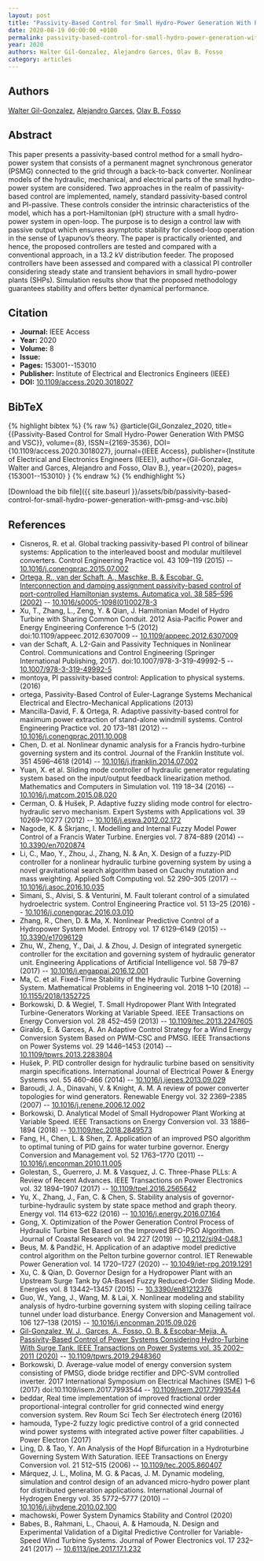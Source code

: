 ```yaml
---
layout: post
title: "Passivity-Based Control for Small Hydro-Power Generation With PMSG and VSC"
date: 2020-08-19 00:00:00 +0100
permalink: passivity-based-control-for-small-hydro-power-generation-with-pmsg-and-vsc
year: 2020
authors: Walter Gil-Gonzalez, Alejandro Garces, Olav B. Fosso
category: articles
---
```

 
## Authors
[Walter Gil-Gonzalez](authors/walter-julian-gil-gonzalez), [Alejandro Garces](authors/alejandro-garces-ruiz), [Olav B. Fosso](authors/olav-bjarte-fosso)
 
## Abstract
This paper presents a passivity-based control method for a small hydro-power system that consists of a permanent magnet synchronous generator (PSMG) connected to the grid through a back-to-back converter. Nonlinear models of the hydraulic, mechanical, and electrical parts of the small hydro-power system are considered. Two approaches in the realm of passivity-based control are implemented, namely, standard passivity-based control and PI-passive. These controls consider the intrinsic characteristics of the model, which has a port-Hamiltonian (pH) structure with a small hydro-power system in open-loop. The purpose is to design a control law with passive output which ensures asymptotic stability for closed-loop operation in the sense of Lyapunov’s theory. The paper is practically oriented, and hence, the proposed controllers are tested and compared with a conventional approach, in a 13.2 kV distribution feeder. The proposed controllers have been assessed and compared with a classical PI controller considering steady state and transient behaviors in small hydro-power plants (SHPs). Simulation results show that the proposed methodology guarantees stability and offers better dynamical performance.
 
## Citation
- **Journal:** IEEE Access
- **Year:** 2020
- **Volume:** 8
- **Issue:** 
- **Pages:** 153001--153010
- **Publisher:** Institute of Electrical and Electronics Engineers (IEEE)
- **DOI:** [10.1109/access.2020.3018027](https://doi.org/10.1109/access.2020.3018027)
 
## BibTeX
{% highlight bibtex %}
{% raw %}
@article{Gil_Gonzalez_2020,
  title={{Passivity-Based Control for Small Hydro-Power Generation With PMSG and VSC}},
  volume={8},
  ISSN={2169-3536},
  DOI={10.1109/access.2020.3018027},
  journal={IEEE Access},
  publisher={Institute of Electrical and Electronics Engineers (IEEE)},
  author={Gil-Gonzalez, Walter and Garces, Alejandro and Fosso, Olav B.},
  year={2020},
  pages={153001--153010}
}
{% endraw %}
{% endhighlight %}
 
[Download the bib file]({{ site.baseurl }}/assets/bib/passivity-based-control-for-small-hydro-power-generation-with-pmsg-and-vsc.bib)
 
## References
- Cisneros, R. et al. Global tracking passivity-based PI control of bilinear systems: Application to the interleaved boost and modular multilevel converters. Control Engineering Practice vol. 43 109–119 (2015) -- [10.1016/j.conengprac.2015.07.002](https://doi.org/10.1016/j.conengprac.2015.07.002)
- [Ortega, R., van der Schaft, A., Maschke, B. & Escobar, G. Interconnection and damping assignment passivity-based control of port-controlled Hamiltonian systems. Automatica vol. 38 585–596 (2002)](interconnection-and-damping-assignment-passivity-based-control-of-port-controlled-hamiltonian-systems) -- [10.1016/s0005-1098(01)00278-3](https://doi.org/10.1016/s0005-1098(01)00278-3)
- Xu, T., Zhang, L., Zeng, Y. & Qian, J. Hamiltonian Model of Hydro Turbine with Sharing Common Conduit. 2012 Asia-Pacific Power and Energy Engineering Conference 1–5 (2012) doi:10.1109/appeec.2012.6307009 -- [10.1109/appeec.2012.6307009](https://doi.org/10.1109/appeec.2012.6307009)
- van der Schaft, A. L2-Gain and Passivity Techniques in Nonlinear Control. Communications and Control Engineering (Springer International Publishing, 2017). doi:10.1007/978-3-319-49992-5 -- [10.1007/978-3-319-49992-5](https://doi.org/10.1007/978-3-319-49992-5)
- montoya, PI passivity-based control: Application to physical systems. (2016)
- ortega, Passivity-Based Control of Euler-Lagrange Systems Mechanical Electrical and Electro-Mechanical Applications (2013)
- Mancilla-David, F. & Ortega, R. Adaptive passivity-based control for maximum power extraction of stand-alone windmill systems. Control Engineering Practice vol. 20 173–181 (2012) -- [10.1016/j.conengprac.2011.10.008](https://doi.org/10.1016/j.conengprac.2011.10.008)
- Chen, D. et al. Nonlinear dynamic analysis for a Francis hydro-turbine governing system and its control. Journal of the Franklin Institute vol. 351 4596–4618 (2014) -- [10.1016/j.jfranklin.2014.07.002](https://doi.org/10.1016/j.jfranklin.2014.07.002)
- Yuan, X. et al. Sliding mode controller of hydraulic generator regulating system based on the input/output feedback linearization method. Mathematics and Computers in Simulation vol. 119 18–34 (2016) -- [10.1016/j.matcom.2015.08.020](https://doi.org/10.1016/j.matcom.2015.08.020)
- Cerman, O. & Hušek, P. Adaptive fuzzy sliding mode control for electro-hydraulic servo mechanism. Expert Systems with Applications vol. 39 10269–10277 (2012) -- [10.1016/j.eswa.2012.02.172](https://doi.org/10.1016/j.eswa.2012.02.172)
- Nagode, K. & Škrjanc, I. Modelling and Internal Fuzzy Model Power Control of a Francis Water Turbine. Energies vol. 7 874–889 (2014) -- [10.3390/en7020874](https://doi.org/10.3390/en7020874)
- Li, C., Mao, Y., Zhou, J., Zhang, N. & An, X. Design of a fuzzy-PID controller for a nonlinear hydraulic turbine governing system by using a novel gravitational search algorithm based on Cauchy mutation and mass weighting. Applied Soft Computing vol. 52 290–305 (2017) -- [10.1016/j.asoc.2016.10.035](https://doi.org/10.1016/j.asoc.2016.10.035)
- Simani, S., Alvisi, S. & Venturini, M. Fault tolerant control of a simulated hydroelectric system. Control Engineering Practice vol. 51 13–25 (2016) -- [10.1016/j.conengprac.2016.03.010](https://doi.org/10.1016/j.conengprac.2016.03.010)
- Zhang, R., Chen, D. & Ma, X. Nonlinear Predictive Control of a Hydropower System Model. Entropy vol. 17 6129–6149 (2015) -- [10.3390/e17096129](https://doi.org/10.3390/e17096129)
- Zhu, W., Zheng, Y., Dai, J. & Zhou, J. Design of integrated synergetic controller for the excitation and governing system of hydraulic generator unit. Engineering Applications of Artificial Intelligence vol. 58 79–87 (2017) -- [10.1016/j.engappai.2016.12.001](https://doi.org/10.1016/j.engappai.2016.12.001)
- Ma, C. et al. Fixed-Time Stability of the Hydraulic Turbine Governing System. Mathematical Problems in Engineering vol. 2018 1–10 (2018) -- [10.1155/2018/1352725](https://doi.org/10.1155/2018/1352725)
- Borkowski, D. & Wegiel, T. Small Hydropower Plant With Integrated Turbine-Generators Working at Variable Speed. IEEE Transactions on Energy Conversion vol. 28 452–459 (2013) -- [10.1109/tec.2013.2247605](https://doi.org/10.1109/tec.2013.2247605)
- Giraldo, E. & Garces, A. An Adaptive Control Strategy for a Wind Energy Conversion System Based on PWM-CSC and PMSG. IEEE Transactions on Power Systems vol. 29 1446–1453 (2014) -- [10.1109/tpwrs.2013.2283804](https://doi.org/10.1109/tpwrs.2013.2283804)
- Hušek, P. PID controller design for hydraulic turbine based on sensitivity margin specifications. International Journal of Electrical Power &amp; Energy Systems vol. 55 460–466 (2014) -- [10.1016/j.ijepes.2013.09.029](https://doi.org/10.1016/j.ijepes.2013.09.029)
- Baroudi, J. A., Dinavahi, V. & Knight, A. M. A review of power converter topologies for wind generators. Renewable Energy vol. 32 2369–2385 (2007) -- [10.1016/j.renene.2006.12.002](https://doi.org/10.1016/j.renene.2006.12.002)
- Borkowski, D. Analytical Model of Small Hydropower Plant Working at Variable Speed. IEEE Transactions on Energy Conversion vol. 33 1886–1894 (2018) -- [10.1109/tec.2018.2849573](https://doi.org/10.1109/tec.2018.2849573)
- Fang, H., Chen, L. & Shen, Z. Application of an improved PSO algorithm to optimal tuning of PID gains for water turbine governor. Energy Conversion and Management vol. 52 1763–1770 (2011) -- [10.1016/j.enconman.2010.11.005](https://doi.org/10.1016/j.enconman.2010.11.005)
- Golestan, S., Guerrero, J. M. & Vasquez, J. C. Three-Phase PLLs: A Review of Recent Advances. IEEE Transactions on Power Electronics vol. 32 1894–1907 (2017) -- [10.1109/tpel.2016.2565642](https://doi.org/10.1109/tpel.2016.2565642)
- Yu, X., Zhang, J., Fan, C. & Chen, S. Stability analysis of governor-turbine-hydraulic system by state space method and graph theory. Energy vol. 114 613–622 (2016) -- [10.1016/j.energy.2016.07.164](https://doi.org/10.1016/j.energy.2016.07.164)
- Gong, X. Optimization of the Power Generation Control Process of Hydraulic Turbine Set Based on the Improved BFO-PSO Algorithm. Journal of Coastal Research vol. 94 227 (2019) -- [10.2112/si94-048.1](https://doi.org/10.2112/si94-048.1)
- Beus, M. & Pandžić, H. Application of an adaptive model predictive control algorithm on the Pelton turbine governor control. IET Renewable Power Generation vol. 14 1720–1727 (2020) -- [10.1049/iet-rpg.2019.1291](https://doi.org/10.1049/iet-rpg.2019.1291)
- Xu, C. & Qian, D. Governor Design for a Hydropower Plant with an Upstream Surge Tank by GA-Based Fuzzy Reduced-Order Sliding Mode. Energies vol. 8 13442–13457 (2015) -- [10.3390/en81212376](https://doi.org/10.3390/en81212376)
- Guo, W., Yang, J., Wang, M. & Lai, X. Nonlinear modeling and stability analysis of hydro-turbine governing system with sloping ceiling tailrace tunnel under load disturbance. Energy Conversion and Management vol. 106 127–138 (2015) -- [10.1016/j.enconman.2015.09.026](https://doi.org/10.1016/j.enconman.2015.09.026)
- [Gil-Gonzalez, W. J., Garces, A., Fosso, O. B. & Escobar-Mejia, A. Passivity-Based Control of Power Systems Considering Hydro-Turbine With Surge Tank. IEEE Transactions on Power Systems vol. 35 2002–2011 (2020)](passivity-based-control-of-power-systems-considering-hydro-turbine-with-surge-tank) -- [10.1109/tpwrs.2019.2948360](https://doi.org/10.1109/tpwrs.2019.2948360)
- Borkowski, D. Average-value model of energy conversion system consisting of PMSG, diode bridge rectifier and DPC-SVM controlled inverter. 2017 International Symposium on Electrical Machines (SME) 1–6 (2017) doi:10.1109/isem.2017.7993544 -- [10.1109/isem.2017.7993544](https://doi.org/10.1109/isem.2017.7993544)
- beddar, Real time implementation of improved fractional order proportional-integral controller for grid connected wind energy conversion system. Rev Roum Sci Tech Ser &#x00E9;lectrotech &#x00E9;nerg (2016)
- hamouda, Type-2 fuzzy logic predictive control of a grid connected wind power systems with integrated active power filter capabilities. J Power Electron (2017)
- Ling, D. & Tao, Y. An Analysis of the Hopf Bifurcation in a Hydroturbine Governing System With Saturation. IEEE Transactions on Energy Conversion vol. 21 512–515 (2006) -- [10.1109/tec.2005.860407](https://doi.org/10.1109/tec.2005.860407)
- Márquez, J. L., Molina, M. G. & Pacas, J. M. Dynamic modeling, simulation and control design of an advanced micro-hydro power plant for distributed generation applications. International Journal of Hydrogen Energy vol. 35 5772–5777 (2010) -- [10.1016/j.ijhydene.2010.02.100](https://doi.org/10.1016/j.ijhydene.2010.02.100)
- machowski, Power System Dynamics Stability and Control (2020)
- Babes, B., Rahmani, L., Chaoui, A. & Hamouda, N. Design and Experimental Validation of a Digital Predictive Controller for Variable-Speed Wind Turbine Systems. Journal of Power Electronics vol. 17 232–241 (2017) -- [10.6113/jpe.2017.17.1.232](https://doi.org/10.6113/jpe.2017.17.1.232)


